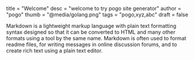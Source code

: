 
title = "Welcome"
desc = "welcome to try pogo site generator"
author = "pogo"
thumb = "@media/golang.png"
tags = "pogo,xyz,abc"
draft = false


Markdown is a lightweight markup language with plain text formatting syntax designed
so that it can be converted to HTML and many other formats using a tool by the same name.
Markdown is often used to format readme files, for writing messages in online discussion forums,
and to create rich text using a plain text editor.